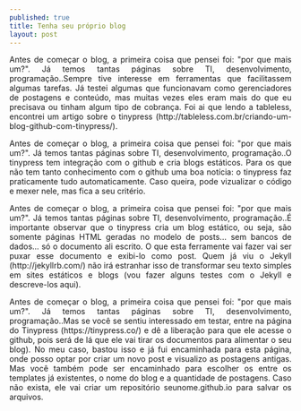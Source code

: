```yaml
---
published: true
title: Tenha seu próprio blog
layout: post
---
```

<p style="text-align:justify">Antes de começar o blog, a primeira coisa que pensei foi: "por que mais um?". Já temos tantas páginas sobre TI, desenvolvimento, programação..Sempre tive interesse em ferramentas que facilitassem algumas tarefas. Já testei algumas que funcionavam como gerenciadores de postagens e conteúdo, mas muitas vezes eles eram mais do que eu precisava ou tinham algum tipo de cobrança. Foi ai que lendo a tableless, encontrei um artigo sobre o tinypress (http://tableless.com.br/criando-um-blog-github-com-tinypress/). </p>

<p style="text-align:justify">Antes de começar o blog, a primeira coisa que pensei foi: "por que mais um?". Já temos tantas páginas sobre TI, desenvolvimento, programação..O tinypress tem integração com o github e cria blogs estáticos. Para os que não tem tanto conhecimento com o github uma boa notícia: o tinypress faz praticamente tudo automaticamente. Caso queira, pode vizualizar o código e mexer nele, mas fica a seu critério. </p>

<p style="text-align:justify">Antes de começar o blog, a primeira coisa que pensei foi: "por que mais um?". Já temos tantas páginas sobre TI, desenvolvimento, programação..É importante observar que o tinypress cria um blog estático, ou seja, são somente páginas HTML geradas no modelo de posts... sem bancos de dados... só o documento ali escrito. O que esta ferramente vai fazer vai ser puxar esse documento e exibi-lo como post. Quem já viu o Jekyll (http://jekyllrb.com/) não irá estranhar isso de transformar seu texto simples em sites estáticos e blogs (vou fazer alguns testes com o Jekyll e descreve-los aqui). </p>

<p style="text-align:justify">Antes de começar o blog, a primeira coisa que pensei foi: "por que mais um?". Já temos tantas páginas sobre TI, desenvolvimento, programação..Mas se você se sentiu interessado em testar, entre na página do Tinypress (https://tinypress.co/) e dê a liberação para que ele acesse o github, pois será de lá que ele vai tirar os documentos para alimentar o seu blog). No meu caso, bastou isso e já fui encaminhada para esta página, onde posso optar por criar um novo post e visualizo as postagens antigas. Mas você também pode ser encaminhado para escolher os entre os templates já existentes, o nome do blog e a quantidade de postagens. Caso não exista, ele vai criar um repositório seunome.github.io para salvar os arquivos. </p>
